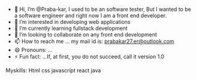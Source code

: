 - 👋 Hi, I’m @Praba-kar, I used to be an software tester, But I wanted to be a software engineer and right now I am a front end developer.
- 👀 I’m interested in developing web applications
- 🌱 I’m currently learning fullstack development
- 💞️ I’m looking to collaborate on any front end development
- 📫 How to reach me ... my mail id is: prabakar27.er@outlook.com
- 😄 Pronouns: ...
- ⚡ Fun fact: ...If, at first, you do not succeed, call it version 1.0

 Myskills: Html css javascript react java
<!---
Praba-kar/Praba-kar is a ✨ special ✨ repository because its `README.md` (this file) appears on your GitHub profile.
You can click the Preview link to take a look at your changes.
--->
